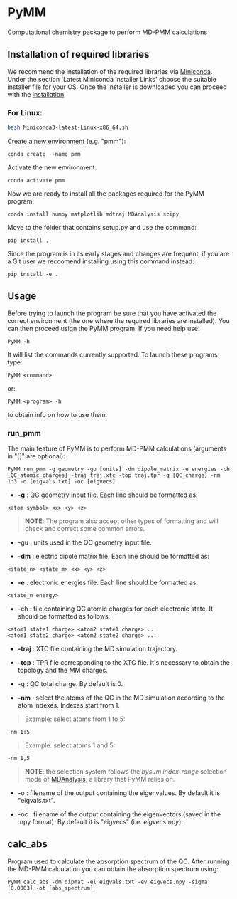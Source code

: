 # PyMM

Computational chemistry package to perform MD-PMM calculations

## Installation of required libraries

We recommend the installation of the required libraries via [Miniconda](https://docs.conda.io/en/latest/miniconda.html).
Under the section 'Latest Miniconda Installer Links' choose the suitable installer file for your OS.
Once the installer is downloaded you can proceed with the [installation](https://conda.io/projects/conda/en/latest/user-guide/install/index.html).

### For Linux:

```bash
bash Miniconda3-latest-Linux-x86_64.sh
```

Create a new environment (e.g. "pmm"):

```
conda create --name pmm
```

Activate the new environment:

```
conda activate pmm
```

Now we are ready to install all the packages required for the PyMM program:

```
conda install numpy matplotlib mdtraj MDAnalysis scipy
```

Move to the folder that contains setup.py and use the command:

```
pip install .
```

Since the program is in its early stages and changes are frequent, if you are a Git user we reccomend installing using this command instead:

```
pip install -e .
```

## Usage

Before trying to launch the program be sure that you have activated the correct environment (the one where the required libraries are installed).
You can then proceed usign the PyMM program.
If you need help use:

```
PyMM -h
```

It will list the commands currently supported. To launch these programs type:

```
PyMM <command>
```

or:

```
PyMM <program> -h
```

to obtain info on how to use them.

### run_pmm

The main feature of PyMM is to perform MD-PMM calculations (arguments in "[]" are optional):

```
PyMM run_pmm -g geometry -gu [units] -dm dipole_matrix -e energies -ch [QC_atomic_charges] -traj traj.xtc -top traj.tpr -q [QC_charge] -nm 1:3 -o [eigvals.txt] -oc [eigvecs]
```

* **-g** : QC geometry input file. Each line should be formatted as:
 
```
<atom symbol> <x> <y> <z> 
```

> **NOTE**: The program also accept other types of formatting and will check and correct some common errors.

* -gu : units used in the QC geometry input file.

* **-dm** : electric dipole matrix file. Each line should be formatted as:

```
<state_n> <state_m> <x> <y> <z>
```

* **-e** : electronic energies file. Each line should be formatted as:

```
<state_n energy>
```

* -ch : file containing QC atomic charges for each electronic state. It should be formatted as follows:

```
<atom1 state1 charge> <atom2 state1 charge> ...
<atom1 state2 charge> <atom2 state2 charge> ...
```

* **-traj** : XTC file containing the MD simulation trajectory.

* **-top** : TPR file corresponding to the XTC file. It's necessary to obtain the topology and the MM charges.

* -q : QC total charge. By default is 0.

* **-nm** : select the atoms of the QC in the MD simulation according to the atom indexes. Indexes start from 1. 

> Example: select atoms from 1 to 5: 

```
-nm 1:5
```

> Example: select atoms 1 and 5:

```
-nm 1,5
```

> **NOTE**: the selection system follows the <em>bysum index-range</em> selection mode of [MDAnalysis](https://docs.mdanalysis.org/stable/documentation_pages/selections.html), a library that PyMM relies on.

* -o : filename of the output containing the eigenvalues. By default it is "eigvals.txt".

* -oc : filename of the output containing the eigenvectors (saved in the .npy format). By default it is "eigvecs" (i.e. <em>eigvecs.npy</em>).


## calc_abs

Program used to calculate the absorption spectrum of the QC. After running the MD-PMM calculation you can obtain the absorption spectrum using:

```
PyMM calc_abs -dm dipmat -el eigvals.txt -ev eigvecs.npy -sigma [0.0003] -ot [abs_spectrum]
```
